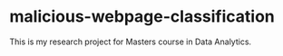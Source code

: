 # malicious-webpage-classification
This is my research project for Masters course in Data Analytics.
